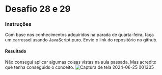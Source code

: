 # Desafio 28 e 29

### Instruções
Com base nos conhecimentos adquiridos na parada de quarta-feira, faça um carrossel usando JavaScript puro. 
Envio o link do repositório no github.

#### Resultado
Não consegui aplicar algumas coisas vistas na aula passada. Mas acredito que tenha conseguido o conceito.
![Captura de tela 2024-06-25 001305](https://github.com/euvinao/desafio28e29/assets/145941382/110224f9-ebad-42ae-83fc-8e86ec489764)
